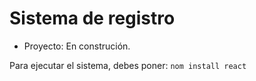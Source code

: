 <h1>Sistema de registro</h1>

- Proyecto: En construción.

Para ejecutar el sistema, debes poner:
```nom install react```
